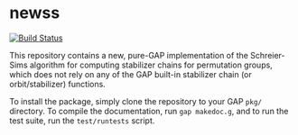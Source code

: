# newss

[![Build Status](https://travis-ci.org/lucjon/newss.svg?branch=master)](https://travis-ci.org/lucjon/newss)

This repository contains a new, pure-GAP implementation of the Schreier-Sims
algorithm for computing stabilizer chains for permutation groups, which does
not rely on any of the GAP built-in stabilizer chain (or orbit/stabilizer)
functions.

To install the package, simply clone the repository to your GAP `pkg/`
directory. To compile the documentation, run `gap makedoc.g`, and to run the
test suite, run the `test/runtests` script.
